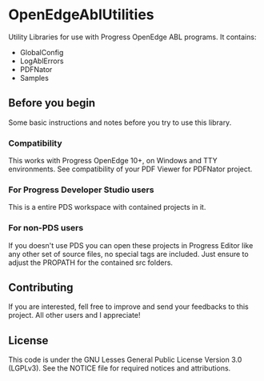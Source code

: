 # OpenEdgeAblUtilities
Utility Libraries for use with Progress OpenEdge ABL programs.
It contains:
- GlobalConfig
- LogAblErrors
- PDFNator
- Samples

## Before you begin
Some basic instructions and notes before you try to use this library.

### Compatibility
This works with Progress OpenEdge 10+, on Windows and TTY environments. See compatibility of your PDF Viewer for PDFNator project.

### For Progress Developer Studio users
This is a entire PDS workspace with contained projects in it.

### For non-PDS users
If you doesn't use PDS you can open these projects in Progress Editor like any other set of source files, no special tags are included.
Just ensure to adjust the PROPATH for the contained src folders.

## Contributing
If you are interested, fell free to improve and send your feedbacks to this project. All other users and I appreciate!

## License
This code is under the GNU Lesses General Public License Version 3.0 (LGPLv3).
See the NOTICE file for required notices and attributions.
